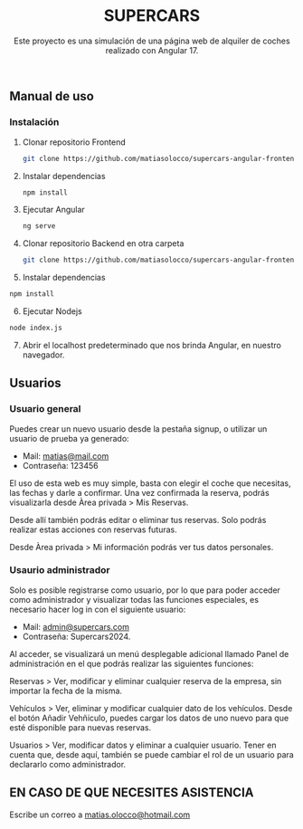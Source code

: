 <h1 align="center">SUPERCARS</h1>

<p align="center">
Este proyecto es una simulación de una página web de alquiler de coches realizado con Angular 17.
 </p>

<br />

## Manual de uso


### Instalación

1. Clonar repositorio Frontend
   ```sh
   git clone https://github.com/matiasolocco/supercars-angular-frontend
   ```
2. Instalar dependencias
   ```sh
   npm install
   ```
3. Ejecutar Angular
   ```sh
   ng serve
   ```
4. Clonar repositorio Backend en otra carpeta
   ```sh
   git clone https://github.com/matiasolocco/supercars-angular-frontend
   ```
5.  Instalar dependencias
   ```sh
   npm install
   ```
6.  Ejecutar Nodejs
   ```sh
   node index.js
   ```    
7. Abrir el localhost predeterminado que nos brinda Angular, en nuestro navegador.  



## Usuarios

### Usuario general

Puedes crear un nuevo usuario desde la pestaña signup, o utilizar un usuario de prueba ya generado:
* Mail: matias@mail.com
* Contraseña: 123456

El uso de esta web es muy simple, basta con elegir el coche que necesitas, las fechas y darle a confirmar.
Una vez confirmada la reserva, podrás visualizarla desde Àrea privada > Mis Reservas.

Desde allí también podrás editar o eliminar tus reservas. Solo podrás realizar estas acciones con reservas futuras.

Desde Àrea privada > Mi información podrás ver tus datos personales.



### Usaurio administrador


Solo es posible registrarse como usuario, por lo que para poder acceder como administrador y visualizar todas las funciones especiales, es necesario hacer log in con el siguiente usuario:

* Mail: admin@supercars.com
* Contraseña: Supercars2024.

Al acceder, se visualizará un menú desplegable adicional llamado Panel de administración en el que podrás realizar las siguientes funciones:

Reservas > Ver, modificar y eliminar cualquier reserva de la empresa, sin importar la fecha de la misma.

Vehículos > Ver, eliminar y modificar cualquier dato de los vehículos. Desde el botón Añadir Vehñiculo, puedes cargar los datos de uno nuevo para que esté disponible para nuevas reservas.

Usuarios > Ver, modificar datos y eliminar a cualquier usuario. Tener en cuenta que, desde aquí, también se puede cambiar el rol de un usuario para declararlo como administrador.


## EN CASO DE QUE NECESITES ASISTENCIA


Escribe un correo a matias.olocco@hotmail.com

